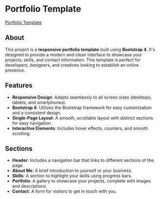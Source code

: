 # Portfolio Template

[Portfolio Template](https://mahmoud1599.github.io/Portfolio-template/)

## About

This project is a **responsive portfolio template** built using **Bootstrap 4**. It's designed to provide a modern and clean interface to showcase your projects, skills, and contact information. This template is perfect for developers, designers, and creatives looking to establish an online presence.

## Features

- **Responsive Design**: Adapts seamlessly to all screen sizes (desktops, tablets, and smartphones).
- **Bootstrap 4**: Utilizes the Bootstrap framework for easy customization and a consistent design.
- **Single-Page Layout**: A smooth, scrollable layout with distinct sections for easy navigation.
- **Interactive Elements**: Includes hover effects, counters, and smooth scrolling.

## Sections

- **Header**: Includes a navigation bar that links to different sections of the page.
- **About Me**: A brief introduction to yourself or your business.
- **Skills**: A section to highlight your skills using progress bars.
- **Portfolio**: A gallery to showcase your projects, complete with images and descriptions.
- **Contact**: A form for visitors to get in touch with you.


